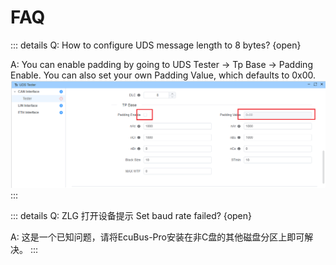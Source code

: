 # FAQ
::: details Q: How to configure UDS message length to 8 bytes? {open}

A: You can enable padding by going to UDS Tester -> Tp Base -> Padding Enable. You can also set your own Padding Value, which defaults to 0x00.
![1](./1.png)
:::

::: details Q: ZLG 打开设备提示 Set baud rate failed? {open}

A: 这是一个已知问题，请将EcuBus-Pro安装在非C盘的其他磁盘分区上即可解决。
:::
